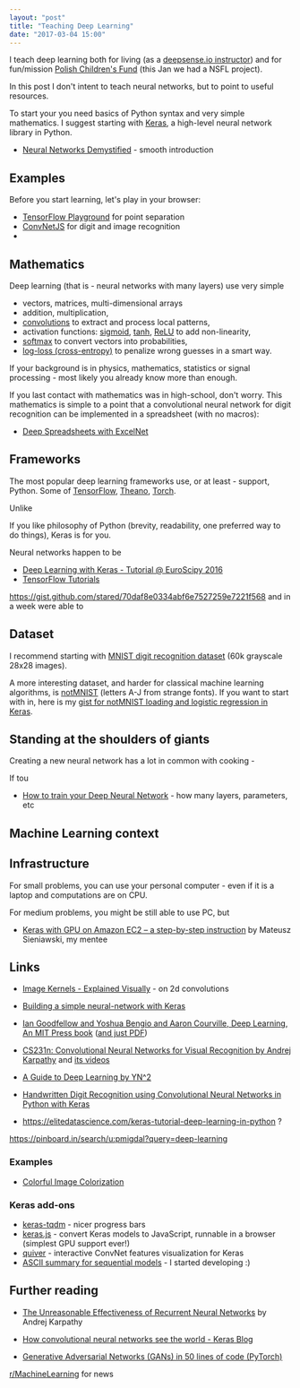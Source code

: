 ```yaml
---
layout: "post"
title: "Teaching Deep Learning"
date: "2017-03-04 15:00"
---
```


I teach deep learning both for living (as a [deepsense.io instructor](http://workshops.deepsense.io/)) and for fun/mission [Polish Children's Fund](http://crastina.se/gifted-children-in-poland-by-piotr-migdal/) (this Jan we had a NSFL project).

In this post I don't intent to teach neural networks, but to point to useful resources.

To start your you need basics of Python syntax and very simple mathematics.
I suggest starting with [Keras](https://keras.io/), a high-level neural network library in Python.

* [Neural Networks Demystified](http://lumiverse.io/series/neural-networks-demystified) - smooth introduction


## Examples

Before you start learning, let's play in your browser:

* [TensorFlow Playground](http://playground.tensorflow.org/) for point separation
* [ConvNetJS](http://cs.stanford.edu/people/karpathy/convnetjs/) for digit and image recognition
*

## Mathematics

Deep learning (that is - neural networks with many layers) use very simple

* vectors, matrices, multi-dimensional arrays
* addition, multiplication,
* [convolutions](http://setosa.io/ev/image-kernels/) to extract and process local patterns,
* activation functions: [sigmoid](https://en.wikipedia.org/wiki/Sigmoid_function), [tanh](https://www.wolframalpha.com/input/?i=tanh[x]), [ReLU](https://en.wikipedia.org/wiki/Rectifier_%28neural_networks%29) to add non-linearity,
* [softmax](https://en.wikipedia.org/wiki/Softmax_function) to convert vectors into probabilities,
* [log-loss (cross-entropy)](http://datascience.stackexchange.com/questions/9302/the-cross-entropy-error-function-in-neural-networks) to penalize wrong guesses in a smart way.

If your background is in physics, mathematics, statistics or signal processing - most likely you already know more than enough.

If you last contact with mathematics was in high-school, don't worry. This mathematics is simple to a point that a convolutional neural network for digit recognition can be implemented in a spreadsheet (with no macros):

* [Deep Spreadsheets with ExcelNet](http://www.deepexcel.net/)


## Frameworks

The most popular deep learning frameworks use, or at least - support, Python.
Some of [TensorFlow](https://www.tensorflow.org/), [Theano](http://deeplearning.net/software/theano/), [Torch](http://torch.ch/).

Unlike

If you like philosophy of Python (brevity, readability, one preferred way to do things), Keras is for you.


Neural networks happen to be


* [Deep Learning with Keras - Tutorial @ EuroScipy 2016](https://github.com/leriomaggio/deep-learning-keras-tensorflow)
* [TensorFlow Tutorials](https://www.tensorflow.org/versions/master/tutorials/index.html)

https://gist.github.com/stared/70daf8e0334abf6e7527259e7221f568
and in a week were able to




## Dataset

I recommend starting with [MNIST digit recognition dataset](http://yann.lecun.com/exdb/mnist/) (60k grayscale 28x28 images).

A more interesting dataset, and harder for classical machine learning algorithms, is [notMNIST](http://yaroslavvb.blogspot.com/2011/09/notmnist-dataset.html) (letters A-J from strange fonts). If you want to start with in, here is my [gist for notMNIST loading and logistic regression in Keras](https://gist.github.com/stared/70daf8e0334abf6e7527259e7221f568).


## Standing at the shoulders of giants


Creating a new neural network has a lot in common with cooking -


If tou

* [How to train your Deep Neural Network](http://rishy.github.io/ml/2017/01/05/how-to-train-your-dnn/) - how many layers, parameters, etc

## Machine Learning context




## Infrastructure

For small problems, you can use your personal computer - even if it is a laptop and computations are on CPU.

For medium problems, you might be still able to use PC, but

* [Keras with GPU on Amazon EC2 – a step-by-step instruction](https://medium.com/@mateuszsieniawski/keras-with-gpu-on-amazon-ec2-a-step-by-step-instruction-4f90364e49ac) by Mateusz Sieniawski, my mentee

## Links



* [Image Kernels - Explained Visually](http://setosa.io/ev/image-kernels/) - on 2d convolutions
* [Building a simple neural-network with Keras](https://github.com/wxs/keras-mnist-tutorial/blob/master/MNIST%20in%20Keras.ipynb)



* [Ian Goodfellow and Yoshua Bengio and Aaron Courville, Deep Learning, An MIT Press book](http://www.deeplearningbook.org/) ([and just PDF](https://github.com/HFTrader/DeepLearningBook))

* [CS231n: Convolutional Neural Networks for Visual Recognition by Andrej Karpathy](http://cs231n.github.io/) and [its videos](https://www.youtube.com/playlist?list=PLLvH2FwAQhnpj1WEB-jHmPuUeQ8mX-XXG)




* [A Guide to Deep Learning by YN^2](http://yerevann.com/a-guide-to-deep-learning/)

* [Handwritten Digit Recognition using Convolutional Neural Networks in Python with Keras](http://machinelearningmastery.com/handwritten-digit-recognition-using-convolutional-neural-networks-python-keras/)
* https://elitedatascience.com/keras-tutorial-deep-learning-in-python ?

https://pinboard.in/search/u:pmigdal?query=deep-learning



### Examples

* [Colorful Image Colorization](http://richzhang.github.io/colorization/)

### Keras add-ons

* [keras-tqdm](https://github.com/bstriner/keras-tqdm) - nicer progress bars
* [keras.js](https://transcranial.github.io/keras-js/) - convert Keras models to JavaScript, runnable in a browser (simplest GPU support ever!)
* [quiver](https://github.com/jakebian/quiver) - interactive ConvNet features visualization for Keras
* [ASCII summary for sequential models](https://github.com/stared/keras-sequential-ascii) - I started developing :)

## Further reading


* [The Unreasonable Effectiveness of Recurrent Neural Networks](http://karpathy.github.io/2015/05/21/rnn-effectiveness/) by Andrej Karpathy
* [How convolutional neural networks see the world - Keras Blog](https://blog.keras.io/how-convolutional-neural-networks-see-the-world.html)

* [Generative Adversarial Networks (GANs) in 50 lines of code (PyTorch)](https://medium.com/@devnag/generative-adversarial-networks-gans-in-50-lines-of-code-pytorch-e81b79659e3f#.oa2ljanet)

[r/MachineLearning](https://www.reddit.com/r/MachineLearning/) for news
